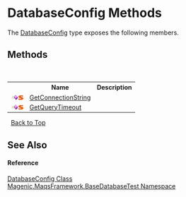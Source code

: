 # DatabaseConfig Methods
 

The <a href="#/MAQS_4/Database_AUTOGENERATED/DatabaseConfig_Class">DatabaseConfig</a> type exposes the following members.


## Methods
&nbsp;<table><tr><th></th><th>Name</th><th>Description</th></tr><tr><td>![Public method](media/pubmethod.gif "Public method")![Static member](media/static.gif "Static member")</td><td><a href="#/MAQS_4/Database_AUTOGENERATED/DatabaseConfig-GetConnectionString_Method">GetConnectionString</a></td><td /></tr><tr><td>![Public method](media/pubmethod.gif "Public method")![Static member](media/static.gif "Static member")</td><td><a href="#/MAQS_4/Database_AUTOGENERATED/DatabaseConfig-GetQueryTimeout_Method">GetQueryTimeout</a></td><td /></tr></table>&nbsp;
<a href="#databaseconfig-methods">Back to Top</a>

## See Also


#### Reference
<a href="#/MAQS_4/Database_AUTOGENERATED/DatabaseConfig_Class">DatabaseConfig Class</a><br /><a href="#/MAQS_4/Database_AUTOGENERATED/Magenic-MaqsFramework-BaseDatabaseTest_Namespace">Magenic.MaqsFramework.BaseDatabaseTest Namespace</a><br />